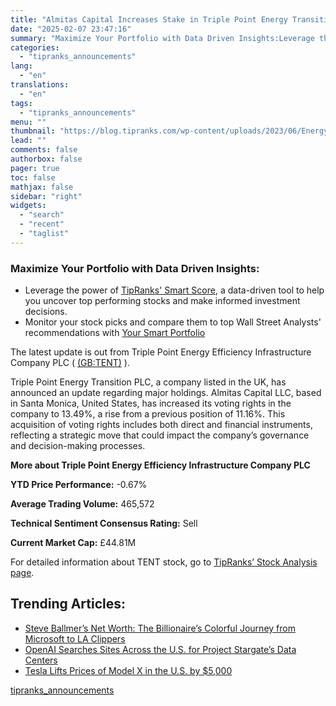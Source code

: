 ```yaml
---
title: "Almitas Capital Increases Stake in Triple Point Energy Transition PLC"
date: "2025-02-07 23:47:16"
summary: "Maximize Your Portfolio with Data Driven Insights:Leverage the power of TipRanks' Smart Score, a data-driven tool to help you uncover top performing stocks and make informed investment decisions. Monitor your stock picks and compare them to top Wall Street Analysts' recommendations with Your Smart PortfolioThe latest update is out from..."
categories:
  - "tipranks_announcements"
lang:
  - "en"
translations:
  - "en"
tags:
  - "tipranks_announcements"
menu: ""
thumbnail: "https://blog.tipranks.com/wp-content/uploads/2023/06/Energy-9-750x406.jpg"
lead: ""
comments: false
authorbox: false
pager: true
toc: false
mathjax: false
sidebar: "right"
widgets:
  - "search"
  - "recent"
  - "taglist"
---
```


### Maximize Your Portfolio with Data Driven Insights:

* Leverage the power of [TipRanks' Smart Score](https://www.tipranks.com/screener/top-smart-score-stocks), a data-driven tool to help you uncover top performing stocks and make informed investment decisions.
* Monitor your stock picks and compare them to top Wall Street Analysts' recommendations with  [Your Smart Portfolio](https://www.tipranks.com/smart-portfolio/holdings)

The latest update is out from Triple Point Energy Efficiency Infrastructure Company PLC ( [(GB:TENT)](https://www.tipranks.com/stocks/gb:tent) ).

Triple Point Energy Transition PLC, a company listed in the UK, has announced an update regarding major holdings. Almitas Capital LLC, based in Santa Monica, United States, has increased its voting rights in the company to 13.49%, a rise from a previous position of 11.16%. This acquisition of voting rights includes both direct and financial instruments, reflecting a strategic move that could impact the company’s governance and decision-making processes.

**More about Triple Point Energy Efficiency Infrastructure Company PLC**

**YTD Price Performance:** -0.67%

**Average Trading Volume:** 465,572

**Technical Sentiment Consensus Rating:** Sell

**Current Market Cap:** £44.81M

For detailed information about TENT stock, go to [TipRanks’ Stock Analysis page](https://www.tipranks.com/stocks/gb:tent/stock-analysis).

Trending Articles:
------------------

* [Steve Ballmer’s Net Worth: The Billionaire’s Colorful Journey from Microsoft to LA Clippers](https://www.tipranks.com/news/steve-ballmers-net-worth-the-billionaires-colorful-journey-from-microsoft-to-la-clippers)
* [OpenAI Searches Sites Across the U.S. for Project Stargate’s Data Centers](https://www.tipranks.com/news/openai-searches-sites-across-the-u-s-for-project-stargates-data-centers)
* [Tesla Lifts Prices of Model X in the U.S. by $5,000](https://www.tipranks.com/news/tesla-lifts-prices-of-model-x-in-the-u-s-by-5000)

[tipranks_announcements](https://www.tipranks.com/news/company-announcements/almitas-capital-increases-stake-in-triple-point-energy-transition-plc-2)

